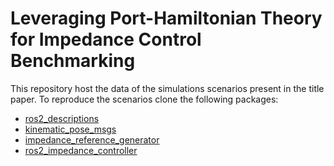 # Leveraging Port-Hamiltonian Theory for Impedance Control Benchmarking

This repository host the data of the simulations scenarios present in the title paper. To reproduce the scenarios clone
the following packages:

- [ros2_descriptions](https://github.com/qleonardolp/ros2_descriptions)
- [kinematic_pose_msgs](https://github.com/qleonardolp/kinematic_pose_msgs)
- [impedance_reference_generator](https://github.com/qleonardolp/impedance_reference_generator)
- [ros2_impedance_controller](https://github.com/qleonardolp/ros2_impedance_controller)
